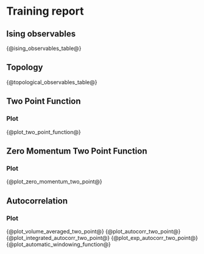 # Training report
## Ising observables
{@ising_observables_table@}
## Topology
{@topological_observables_table@}
## Two Point Function
### Plot
{@plot_two_point_function@}
## Zero Momentum Two Point Function
### Plot
{@plot_zero_momentum_two_point@}
## Autocorrelation
### Plot
{@plot_volume_averaged_two_point@}
{@plot_autocorr_two_point@}
{@plot_integrated_autocorr_two_point@}
{@plot_exp_autocorr_two_point@}
{@plot_automatic_windowing_function@}
